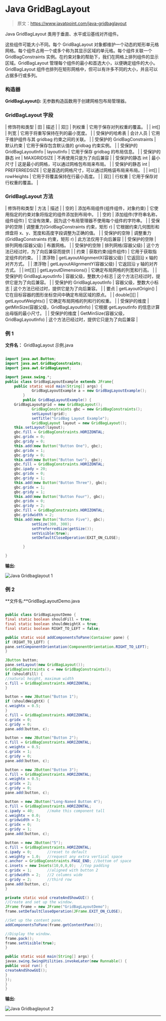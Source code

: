 # Java GridBagLayout

> 原文：<https://www.javatpoint.com/java-gridbaglayout>

Java GridBagLayout 类用于垂直、水平或沿基线对齐组件。

这些组件可能大小不同。每个 GridBagLayout 对象都维护一个动态的矩形单元格网格。每个组件占用一个或多个称为其显示区域的单元格。每个组件关联一个 GridBagConstraints 实例。在约束对象的帮助下，我们在网格上排列组件的显示区域。GridBagLayout 管理每个组件的最小和首选大小，以便确定组件的大小。GridBagLayout 组件也排列在矩形网格中，但可以有许多不同的大小，并且可以占据多行或多列。

### 构造器

**GridBagLayout():** 无参数构造函数用于创建网格包布局管理器。

### GridBagLayout 字段

| 修饰符和类型 | 田 | 描述 |
| 双[] | 列权重 | 它用于保存对列权重的覆盖。 |
| int[] | 列宽 | 它用于将重写保持在列的最小宽度。 |
| 受保护的哈希表 | 会计人员 | 它用于维护组件与其 gridbag 约束之间的关联。 |
| 受保护的 GridBagConstraints | 默认约束 | 它用于保存包含默认值的 gridbag 约束实例。 |
| 受保护的 GridBagLayoutInfo | layoutInfo | 它用于保存 gridbag 的布局信息。 |
| 受保护的静态 int | MAXGRIDSIZE | 不再使用只是为了向后兼容 |
| 受保护的静态 int | 最小尺寸 | 这是最小的网格，可以通过网格包布局来布局。 |
| 受保护的静态 int | PREFERREDSIZE | 它是首选的网格尺寸，可以通过网格袋布局来布局。 |
| int[] | rowHeights | 它用于将覆盖保持在行最小高度。 |
| 双[] | 行权重 | 它用于保存对行权重的覆盖。 |

### GridBagLayout 方法

| 修饰符和类型 | 方法 | 描述 |
| 空的 | 添加布局组件(组件组件，对象约束) | 它使用指定的约束对象将指定的组件添加到布局中。 |
| 空的 | 添加组件(字符串名称，组件组件) | 它没有效果，因为这个布局管理器不使用每个组件的字符串。 |
| 受保护的空隙 | 调整重力(GridBagConstraints 约束，矩形 r) | 它根据约束几何图形和焊盘将 x、y、宽度和高度字段调整为正确的值。 |
| 受保护的空隙 | 调整重力(GridBagConstraints 约束，矩形 r) | 此方法仅用于向后兼容 |
| 受保护的空隙 | 排列网格(容器父级) | 布置网格。 |
| 受保护的空隙 | 排列网格(容器父级) | 这个方法已经过时，为了向后兼容而提供 |
| 约束 | 获取约束(组件组件) | 它用于获取指定组件的约束。 |
| 漂浮物 | getLayoutAlignmentX(容器父级) | 它返回沿 x 轴的对齐方式。 |
| 漂浮物 | getLayoutAlignmentY(容器父级) | 它返回沿 y 轴的对齐方式。 |
| int[][] | getLayoutDimensions() | 它确定布局网格的列宽和行高。 |
| 受保护的 GridBagLayoutInfo | 容器父级，整数大小标志 | 这个方法已经过时，提供它是为了向后兼容。 |
| 受保护的 GridBagLayoutInfo | 容器父级，整数大小标志 | 这个方法已经过时，提供它是为了向后兼容。 |
| 要点 | getLayoutOrigin() | 它在目标容器的图形坐标空间中确定布局区域的原点。 |
| double[][] | getLayoutWeights() | 它确定布局网格的列和行的权重。 |
| 受保护的维度 | getMinSize(容器父级，GridBagLayoutInfo) | 它根据 getLayoutInfo 的信息计算出母版的最小尺寸。 |
| 受保护的维度 | GetMinSize(容器父级，GridBagLayoutInfo) | 这个方法已经过时，提供它只是为了向后兼容 |

### 例 1

**文件名：** GridBagLayout 示例.java

```java

import java.awt.Button;
import java.awt.GridBagConstraints;
import java.awt.GridBagLayout;

import javax.swing.*;
public class GridBagLayoutExample extends JFrame{
	public static void main(String[] args) {
	        GridBagLayoutExample a = new GridBagLayoutExample();
	    }
		public GridBagLayoutExample() {
	GridBagLayoutgrid = new GridBagLayout();
	        GridBagConstraints gbc = new GridBagConstraints();
	        setLayout(grid);
	        setTitle("GridBag Layout Example");
	        GridBagLayout layout = new GridBagLayout();
	this.setLayout(layout);
	gbc.fill = GridBagConstraints.HORIZONTAL;
	gbc.gridx = 0;
	gbc.gridy = 0;
	this.add(new Button("Button One"), gbc);
	gbc.gridx = 1;
	gbc.gridy = 0;
	this.add(new Button("Button two"), gbc);
	gbc.fill = GridBagConstraints.HORIZONTAL;
	gbc.ipady = 20;
	gbc.gridx = 0;
	gbc.gridy = 1;
	this.add(new Button("Button Three"), gbc);
	gbc.gridx = 1;
	gbc.gridy = 1;
	this.add(new Button("Button Four"), gbc);
	gbc.gridx = 0;
	gbc.gridy = 2;
	gbc.fill = GridBagConstraints.HORIZONTAL;
	gbc.gridwidth = 2;
	this.add(new Button("Button Five"), gbc);
	        setSize(300, 300);
	        setPreferredSize(getSize());
	        setVisible(true);
	        setDefaultCloseOperation(EXIT_ON_CLOSE);

	    }

}

```

**输出:**

![Java Gridbaglayout 1](../img/0dc8780d0842af634340613e90fc3f6e.png)

### 例 2

**文件名:**GridBagLayoutDemo.java

```java

public class GridBagLayoutDemo {
final static boolean shouldFill = true;
final static boolean shouldWeightX = true;
final static boolean RIGHT_TO_LEFT = false;

public static void addComponentsToPane(Container pane) {
if (RIGHT_TO_LEFT) {
pane.setComponentOrientation(ComponentOrientation.RIGHT_TO_LEFT);
}

JButton button;
pane.setLayout(new GridBagLayout());
GridBagConstraints c = new GridBagConstraints();
if (shouldFill) {
//natural height, maximum width
c.fill = GridBagConstraints.HORIZONTAL;
}

button = new JButton("Button 1");
if (shouldWeightX) {
c.weightx = 0.5;
}
c.fill = GridBagConstraints.HORIZONTAL;
c.gridx = 0;
c.gridy = 0;
pane.add(button, c);

button = new JButton("Button 2");
c.fill = GridBagConstraints.HORIZONTAL;
c.weightx = 0.5;
c.gridx = 1;
c.gridy = 0;
pane.add(button, c);

button = new JButton("Button 3");
c.fill = GridBagConstraints.HORIZONTAL;
c.weightx = 0.5;
c.gridx = 2;
c.gridy = 0;
pane.add(button, c);

button = new JButton("Long-Named Button 4");
c.fill = GridBagConstraints.HORIZONTAL;
c.ipady = 40;      //make this component tall
c.weightx = 0.0;
c.gridwidth = 3;
c.gridx = 0;
c.gridy = 1;
pane.add(button, c);

button = new JButton("5");
c.fill = GridBagConstraints.HORIZONTAL;
c.ipady = 0;       //reset to default
c.weighty = 1.0;   //request any extra vertical space
c.anchor = GridBagConstraints.PAGE_END; //bottom of space
c.insets = new Insets(10,0,0,0);  //top padding
c.gridx = 1;       //aligned with button 2
c.gridwidth = 2;   //2 columns wide
c.gridy = 2;       //third row
pane.add(button, c);
}

private static void createAndShowGUI() {
//Create and set up the window.
JFrame frame = new JFrame("GridBagLayoutDemo");
frame.setDefaultCloseOperation(JFrame.EXIT_ON_CLOSE);

//Set up the content pane.
addComponentsToPane(frame.getContentPane());

//Display the window.
frame.pack();
frame.setVisible(true);
}

public static void main(String[] args) {
javax.swing.SwingUtilities.invokeLater(new Runnable() {
public void run() {
createAndShowGUI();
}
});
}
}

```

**输出:**

![Java Gridbaglayout 2](../img/f6ec490368fa852d27ba3959bedbab58.png)

* * *